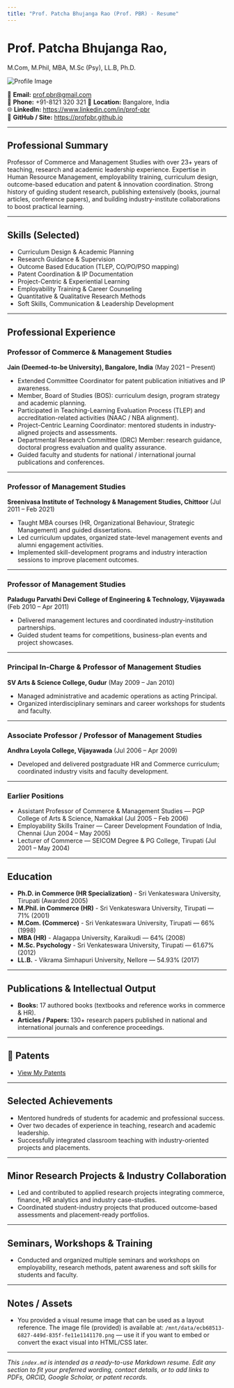 ```yaml
---
title: "Prof. Patcha Bhujanga Rao (Prof. PBR) - Resume"
---
```


# Prof. Patcha Bhujanga Rao,
M.Com, M.Phil, MBA, M.Sc (Psy), LL.B, Ph.D.

![Profile Image](ecb68513-6827-449d-835f-fe11e1141170.png)

📧 **Email:** prof.pbr@gmail.com  
📱 **Phone:** +91-8121 320 321 
📍 **Location:** Bangalore, India  
🌐 **LinkedIn:** https://www.linkedin.com/in/prof-pbr  
🐙 **GitHub / Site:** https://profpbr.github.io


---

## Professional Summary

Professor of Commerce and Management Studies with over 23+ years of teaching, research and academic leadership experience. Expertise in Human Resource Management, employability training, curriculum design, outcome-based education and patent & innovation coordination. Strong history of guiding student research, publishing extensively (books, journal articles, conference papers), and building industry-institute collaborations to boost practical learning.

---

## Skills (Selected)

* Curriculum Design & Academic Planning
* Research Guidance & Supervision
* Outcome Based Education (TLEP, CO/PO/PSO mapping)
* Patent Coordination & IP Documentation
* Project-Centric & Experiential Learning
* Employability Training & Career Counseling
* Quantitative & Qualitative Research Methods
* Soft Skills, Communication & Leadership Development

---

## Professional Experience

### Professor of Commerce & Management Studies

**Jain (Deemed-to-be University), Bangalore, India** (May 2021 – Present)

* Extended Committee Coordinator for patent publication initiatives and IP awareness.
* Member, Board of Studies (BOS): curriculum design, program strategy and academic planning.
* Participated in Teaching-Learning Evaluation Process (TLEP) and accreditation-related activities (NAAC / NBA alignment).
* Project-Centric Learning Coordinator: mentored students in industry-aligned projects and assessments.
* Departmental Research Committee (DRC) Member: research guidance, doctoral progress evaluation and quality assurance.
* Guided faculty and students for national / international journal publications and conferences.

---

### Professor of Management Studies

**Sreenivasa Institute of Technology & Management Studies, Chittoor** (Jul 2011 – Feb 2021)

* Taught MBA courses (HR, Organizational Behaviour, Strategic Management) and guided dissertations.
* Led curriculum updates, organized state-level management events and alumni engagement activities.
* Implemented skill-development programs and industry interaction sessions to improve placement outcomes.

---

### Professor of Management Studies

**Paladugu Parvathi Devi College of Engineering & Technology, Vijayawada** (Feb 2010 – Apr 2011)

* Delivered management lectures and coordinated industry-institution partnerships.
* Guided student teams for competitions, business-plan events and project showcases.

---

### Principal In-Charge & Professor of Management Studies

**SV Arts & Science College, Gudur** (May 2009 – Jan 2010)

* Managed administrative and academic operations as acting Principal.
* Organized interdisciplinary seminars and career workshops for students and faculty.

---

### Associate Professor / Professor of Management Studies

**Andhra Loyola College, Vijayawada** (Jul 2006 – Apr 2009)

* Developed and delivered postgraduate HR and Commerce curriculum; coordinated industry visits and faculty development.

---

### Earlier Positions

* Assistant Professor of Commerce & Management Studies — PGP College of Arts & Science, Namakkal (Jul 2005 – Feb 2006)
* Employability Skills Trainer — Career Development Foundation of India, Chennai (Jun 2004 – May 2005)
* Lecturer of Commerce — SEICOM Degree & PG College, Tirupati (Jul 2001 – May 2004)

---

## Education

* **Ph.D. in Commerce (HR Specialization)** - Sri Venkateswara University, Tirupati (Awarded 2005)
* **M.Phil. in Commerce (HR)** - Sri Venkateswara University, Tirupati — 71% (2001)
* **M.Com. (Commerce)** - Sri Venkateswara University, Tirupati — 66% (1998)
* **MBA (HR)**  - Alagappa University, Karaikudi — 64% (2008)
* **M.Sc. Psychology** - Sri Venkateswara University, Tirupati — 61.67% (2012)
* **LL.B.** - Vikrama Simhapuri University, Nellore — 54.93% (2017)

---

## Publications & Intellectual Output

* **Books:** 17 authored books (textbooks and reference works in commerce & HR).
* **Articles / Papers:** 130+ research papers published in national and international journals and conference proceedings.

---

## 📜 Patents
- [View My Patents](patents.md)

---

## Selected Achievements

* Mentored hundreds of students for academic and professional success.
* Over two decades of experience in teaching, research and academic leadership.
* Successfully integrated classroom teaching with industry-oriented projects and placements.

---

## Minor Research Projects & Industry Collaboration

* Led and contributed to applied research projects integrating commerce, finance, HR analytics and industry case-studies.
* Coordinated student-industry projects that produced outcome-based assessments and placement-ready portfolios.

---

## Seminars, Workshops & Training

* Conducted and organized multiple seminars and workshops on employability, research methods, patent awareness and soft skills for students and faculty.

---

## Notes / Assets

* You provided a visual resume image that can be used as a layout reference. The image file (provided) is available at: `/mnt/data/ecb68513-6827-449d-835f-fe11e1141170.png` — use it if you want to embed or convert the exact visual into HTML/CSS later.

---

*This `index.md` is intended as a ready-to-use Markdown resume. Edit any section to fit your preferred wording, contact details, or to add links to PDFs, ORCID, Google Scholar, or patent records.*
